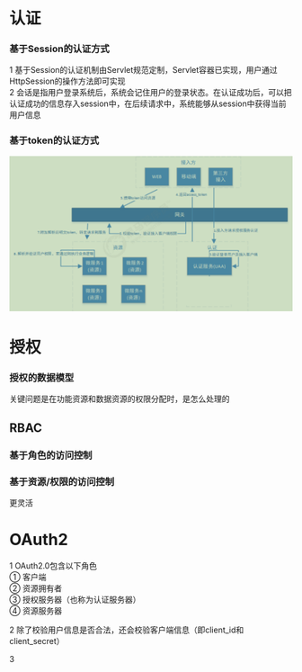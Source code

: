 # 认证
### 基于Session的认证方式
1 基于Session的认证机制由Servlet规范定制，Servlet容器已实现，用户通过HttpSession的操作方法即可实现  
2 会话是指用户登录系统后，系统会记住用户的登录状态。在认证成功后，可以把认证成功的信息存入session中，在后续请求中，系统能够从session中获得当前用户信息

### 基于token的认证方式
![img.png](images/分布式系统认证方案.png)

# 授权
### 授权的数据模型
关键问题是在功能资源和数据资源的权限分配时，是怎么处理的

## RBAC
### 基于角色的访问控制

### 基于资源/权限的访问控制
更灵活

# OAuth2
1 OAuth2.0包含以下角色  
① 客户端  
② 资源拥有者  
③ 授权服务器（也称为认证服务器）  
④ 资源服务器  

2 除了校验用户信息是否合法，还会校验客户端信息（即client_id和client_secret）  

3 

